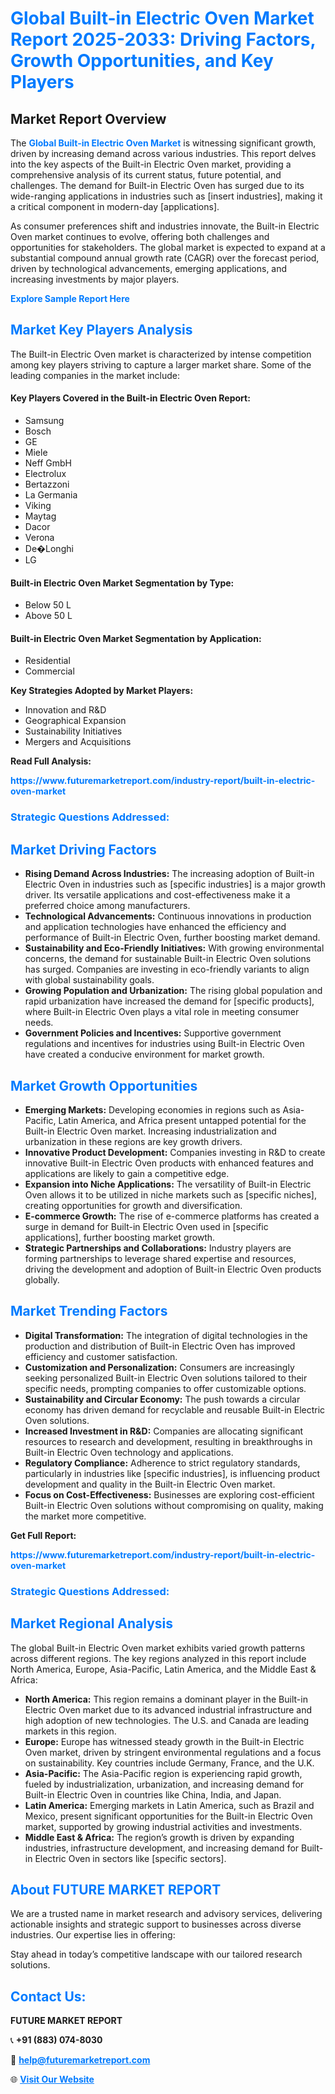 <h1 style="color: #007BFF;">Global Built-in Electric Oven Market Report 2025-2033: Driving Factors, Growth Opportunities, and Key Players</h1>

<section id="overview">
<h2>Market Report Overview</h2>
<p>The <a href="https://www.futuremarketreport.com/industry-report/built-in-electric-oven-market" style="color: #007BFF; text-decoration: none;"><strong>Global Built-in Electric Oven Market</strong></a> is witnessing significant growth, driven by increasing demand across various industries. This report delves into the key aspects of the Built-in Electric Oven market, providing a comprehensive analysis of its current status, future potential, and challenges. The demand for Built-in Electric Oven has surged due to its wide-ranging applications in industries such as [insert industries], making it a critical component in modern-day [applications].</p>
<p>As consumer preferences shift and industries innovate, the Built-in Electric Oven market continues to evolve, offering both challenges and opportunities for stakeholders. The global market is expected to expand at a substantial compound annual growth rate (CAGR) over the forecast period, driven by technological advancements, emerging applications, and increasing investments by major players.</p>
</section>

<section id="overview">
<p><a href="https://www.futuremarketreport.com/request-sample/reportId=43610" style="color: #007BFF; text-decoration: none;"><strong>Explore Sample Report Here</strong></a></p>
</section>

<section id="key-players">
<h2 style="color: #007BFF;">Market Key Players Analysis</h2>
<p>The Built-in Electric Oven market is characterized by intense competition among key players striving to capture a larger market share. Some of the leading companies in the market include:</p>
<h4>Key Players Covered in the Built-in Electric Oven Report:</h4>
<ul><li>Samsung</li><li>Bosch</li><li>GE</li><li>Miele</li><li>Neff GmbH</li><li>Electrolux</li><li>Bertazzoni</li><li>La Germania</li><li>Viking</li><li>Maytag</li><li>Dacor</li><li>Verona</li><li>De�Longhi</li><li>LG</li></ul>
<h4>Built-in Electric Oven Market Segmentation by Type:</h4>
<ul><li>Below 50 L</li><li>Above 50 L</li></ul>

<h4>Built-in Electric Oven Market Segmentation by Application:</h4>
<ul><li>Residential</li><li>Commercial</li></ul>
<p><strong>Key Strategies Adopted by Market Players:</strong></p>
<ul>
<li>Innovation and R&D</li>
<li>Geographical Expansion</li>
<li>Sustainability Initiatives</li>
<li>Mergers and Acquisitions</li>
</ul>
</section>

<section>
<p><strong>Read Full Analysis: </strong></p><a href="https://www.futuremarketreport.com/industry-report/built-in-electric-oven-market" style="color: #007BFF; text-decoration: none;"><strong>https://www.futuremarketreport.com/industry-report/built-in-electric-oven-market</strong></a>
<h3 style="color: #007BFF;">Strategic Questions Addressed:</h3>
</section>

<section id="driving-factors">
<h2 style="color: #007BFF;">Market Driving Factors</h2>
<ul>
<li><strong>Rising Demand Across Industries:</strong> The increasing adoption of Built-in Electric Oven in industries such as [specific industries] is a major growth driver. Its versatile applications and cost-effectiveness make it a preferred choice among manufacturers.</li>
<li><strong>Technological Advancements:</strong> Continuous innovations in production and application technologies have enhanced the efficiency and performance of Built-in Electric Oven, further boosting market demand.</li>
<li><strong>Sustainability and Eco-Friendly Initiatives:</strong> With growing environmental concerns, the demand for sustainable Built-in Electric Oven solutions has surged. Companies are investing in eco-friendly variants to align with global sustainability goals.</li>
<li><strong>Growing Population and Urbanization:</strong> The rising global population and rapid urbanization have increased the demand for [specific products], where Built-in Electric Oven plays a vital role in meeting consumer needs.</li>
<li><strong>Government Policies and Incentives:</strong> Supportive government regulations and incentives for industries using Built-in Electric Oven have created a conducive environment for market growth.</li>
</ul>
</section>

<section id="growth-opportunities">
<h2 style="color: #007BFF;">Market Growth Opportunities</h2>
<ul>
<li><strong>Emerging Markets:</strong> Developing economies in regions such as Asia-Pacific, Latin America, and Africa present untapped potential for the Built-in Electric Oven market. Increasing industrialization and urbanization in these regions are key growth drivers.</li>
<li><strong>Innovative Product Development:</strong> Companies investing in R&D to create innovative Built-in Electric Oven products with enhanced features and applications are likely to gain a competitive edge.</li>
<li><strong>Expansion into Niche Applications:</strong> The versatility of Built-in Electric Oven allows it to be utilized in niche markets such as [specific niches], creating opportunities for growth and diversification.</li>
<li><strong>E-commerce Growth:</strong> The rise of e-commerce platforms has created a surge in demand for Built-in Electric Oven used in [specific applications], further boosting market growth.</li>
<li><strong>Strategic Partnerships and Collaborations:</strong> Industry players are forming partnerships to leverage shared expertise and resources, driving the development and adoption of Built-in Electric Oven products globally.</li>
</ul>
</section>

<section id="trending-factors">
<h2 style="color: #007BFF;">Market Trending Factors</h2>
<ul>
<li><strong>Digital Transformation:</strong> The integration of digital technologies in the production and distribution of Built-in Electric Oven has improved efficiency and customer satisfaction.</li>
<li><strong>Customization and Personalization:</strong> Consumers are increasingly seeking personalized Built-in Electric Oven solutions tailored to their specific needs, prompting companies to offer customizable options.</li>
<li><strong>Sustainability and Circular Economy:</strong> The push towards a circular economy has driven demand for recyclable and reusable Built-in Electric Oven solutions.</li>
<li><strong>Increased Investment in R&D:</strong> Companies are allocating significant resources to research and development, resulting in breakthroughs in Built-in Electric Oven technology and applications.</li>
<li><strong>Regulatory Compliance:</strong> Adherence to strict regulatory standards, particularly in industries like [specific industries], is influencing product development and quality in the Built-in Electric Oven market.</li>
<li><strong>Focus on Cost-Effectiveness:</strong> Businesses are exploring cost-efficient Built-in Electric Oven solutions without compromising on quality, making the market more competitive.</li>
</ul>
</section>

<section>
<p><strong>Get Full Report: </strong></p><a href="https://www.futuremarketreport.com/industry-report/built-in-electric-oven-market" style="color: #007BFF; text-decoration: none;"><strong>https://www.futuremarketreport.com/industry-report/built-in-electric-oven-market</strong></a>
<h3 style="color: #007BFF;">Strategic Questions Addressed:</h3>
</section>


<section id="regional-analysis">
<h2 style="color: #007BFF;">Market Regional Analysis</h2>
<p>The global Built-in Electric Oven market exhibits varied growth patterns across different regions. The key regions analyzed in this report include North America, Europe, Asia-Pacific, Latin America, and the Middle East & Africa:</p>
<ul>
<li><strong>North America:</strong> This region remains a dominant player in the Built-in Electric Oven market due to its advanced industrial infrastructure and high adoption of new technologies. The U.S. and Canada are leading markets in this region.</li>
<li><strong>Europe:</strong> Europe has witnessed steady growth in the Built-in Electric Oven market, driven by stringent environmental regulations and a focus on sustainability. Key countries include Germany, France, and the U.K.</li>
<li><strong>Asia-Pacific:</strong> The Asia-Pacific region is experiencing rapid growth, fueled by industrialization, urbanization, and increasing demand for Built-in Electric Oven in countries like China, India, and Japan.</li>
<li><strong>Latin America:</strong> Emerging markets in Latin America, such as Brazil and Mexico, present significant opportunities for the Built-in Electric Oven market, supported by growing industrial activities and investments.</li>
<li><strong>Middle East & Africa:</strong> The region’s growth is driven by expanding industries, infrastructure development, and increasing demand for Built-in Electric Oven in sectors like [specific sectors].</li>
</ul>
</section>

<footer>
<h2 style="color: #007BFF;">About FUTURE MARKET REPORT</h2>
<p>We are a trusted name in market research and advisory services, delivering actionable insights and strategic support to businesses across diverse industries. Our expertise lies in offering:</p>

<p>Stay ahead in today’s competitive landscape with our tailored research solutions.</p>

<h2 style="color: #007BFF;">Contact Us:</h2>
<p><strong>FUTURE MARKET REPORT</strong></p>
<p>📞 <strong>+91 (883) 074-8030</strong></p>
<p>📧 <strong><a href="mailto:help@futuremarketreport.com" style="color: #007BFF;">help@futuremarketreport.com</a></strong></p>
<p>🌐 <strong><a href="https://www.futuremarketreport.com/" style="color: #007BFF;">Visit Our Website</a></strong></p>
</footer>